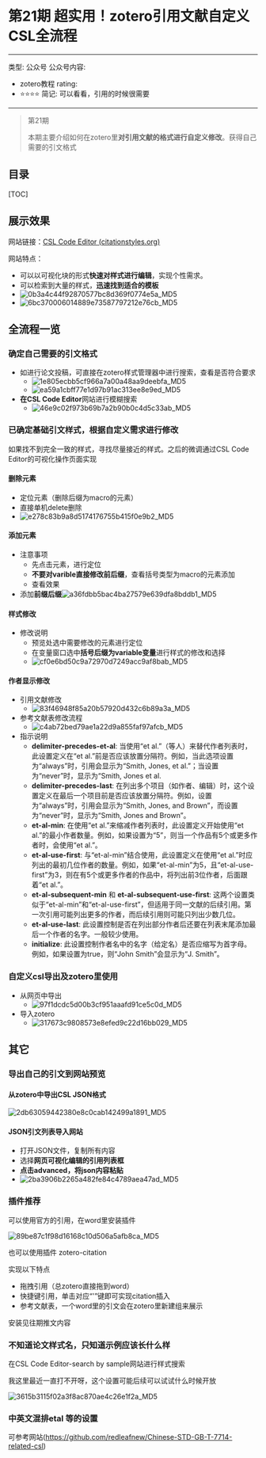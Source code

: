 # 第21期 超实用！zotero引用文献自定义CSL全流程

---
类型: 公众号
公众号内容:
  - zotero教程
rating:
  - ⭐⭐⭐⭐
简记: 可以看看，引用的时候很需要
---

> 第21期
> 
> 本期主要介绍如何在zotero里**对引用文献的格式进行自定义修改**。获得自己需要的引文格式

## 目录

[TOC]

## 展示效果

网站链接：[CSL Code Editor (citationstyles.org)](https://editor.citationstyles.org/codeEditor/)

网站特点：

- 可以以可视化块的形式**快速对样式进行编辑**，实现个性需求。
- 可以检索到大量的样式，**迅速找到适合的模板**
- ![0b3a4c44f92870577bc8d369f0774e5a_MD5](https://pic-go-42.oss-cn-guangzhou.aliyuncs.com/img/0b3a4c44f92870577bc8d369f0774e5a_MD5.png)
- ![6bc370006014889e73587797212e76cb_MD5](https://pic-go-42.oss-cn-guangzhou.aliyuncs.com/img/6bc370006014889e73587797212e76cb_MD5.png)

## 全流程一览

### 确定自己需要的引文格式

- 如进行论文投稿，可直接在zotero样式管理器中进行搜索，查看是否符合要求
	- ![1e805ecbb5cf966a7a00a48aa9deebfa_MD5](https://pic-go-42.oss-cn-guangzhou.aliyuncs.com/img/1e805ecbb5cf966a7a00a48aa9deebfa_MD5.png)
	- ![ea59a1cbff77e1d97b91ac313ee8e9ed_MD5](https://pic-go-42.oss-cn-guangzhou.aliyuncs.com/img/ea59a1cbff77e1d97b91ac313ee8e9ed_MD5.png)
- **在CSL Code Editor**网站进行模糊搜索
	- ![46e9c02f973b69b7a2b90b0c4d5c33ab_MD5](https://pic-go-42.oss-cn-guangzhou.aliyuncs.com/img/46e9c02f973b69b7a2b90b0c4d5c33ab_MD5.png)

### 已确定基础引文样式，根据自定义需求进行修改

如果找不到完全一致的样式，寻找尽量接近的样式。之后的微调通过CSL Code Editor的可视化操作页面实现

#### 删除元素

- 定位元素（删除后缀为macro的元素）
- 直接单机delete删除
- ![e278c83b9a8d5174176755b415f0e9b2_MD5](https://pic-go-42.oss-cn-guangzhou.aliyuncs.com/img/e278c83b9a8d5174176755b415f0e9b2_MD5.png)

#### 添加元素

- 注意事项
	- 先点击元素，进行定位
	- **不要对varible直接修改前后缀**，查看括号类型为macro的元素添加
	- 查看效果
- 添加**前缀后缀**![a36fdbb5bac4ba27579e639dfa8bddb1_MD5](https://pic-go-42.oss-cn-guangzhou.aliyuncs.com/img/a36fdbb5bac4ba27579e639dfa8bddb1_MD5.png)

#### 样式修改

- 修改说明
	- 预览处选中需要修改的元素进行定位
	- 在变量窗口选中**括号后缀为variable变量**进行样式的修改和选择
	- ![cf0e6bd50c9a72970d7249acc9af8bab_MD5](https://pic-go-42.oss-cn-guangzhou.aliyuncs.com/img/cf0e6bd50c9a72970d7249acc9af8bab_MD5.png)

#### 作者显示修改

- 引用文献修改
	- ![83f46948f85a20b57920d432c6b89a3a_MD5](https://pic-go-42.oss-cn-guangzhou.aliyuncs.com/img/83f46948f85a20b57920d432c6b89a3a_MD5.png)
- 参考文献表修改流程
	- ![c4ab72bed79ae1a22d9a855faf97afcb_MD5](https://pic-go-42.oss-cn-guangzhou.aliyuncs.com/img/c4ab72bed79ae1a22d9a855faf97afcb_MD5.png)
- 指示说明
	- **delimiter-precedes-et-al**: 当使用“et al.”（等人）来替代作者列表时，此设置定义在“et al.”前是否应该放置分隔符。例如，当此选项设置为“always”时，引用会显示为“Smith, Jones, et al.”；当设置为“never”时，显示为“Smith, Jones et al.
	- **delimiter-precedes-last**: 在列出多个项目（如作者、编辑）时，这个设置定义在最后一个项目前是否应该放置分隔符。例如，设置为“always”时，引用会显示为“Smith, Jones, and Brown”，而设置为“never”时，显示为“Smith, Jones and Brown”。
	- **et-al-min**: 在使用“et al.”来缩减作者列表时，此设置定义开始使用“et al.”的最小作者数量。例如，如果设置为“5”，则当一个作品有5个或更多作者时，会使用“et al.”。
	- **et-al-use-first**: 与“et-al-min”结合使用，此设置定义在使用“et al.”时应列出的最初几位作者的数量。例如，如果“et-al-min”为5，且“et-al-use-first”为3，则在有5个或更多作者的作品中，将列出前3位作者，后面跟着“et al.”。
	- **et-al-subsequent-min** 和 **et-al-subsequent-use-first**: 这两个设置类似于“et-al-min”和“et-al-use-first”，但适用于同一文献的后续引用。第一次引用可能列出更多的作者，而后续引用则可能只列出少数几位。
	- **et-al-use-last**: 此设置控制是否在列出部分作者后还要在列表末尾添加最后一个作者的名字。一般较少使用。
	- **initialize**: 此设置控制作者名中的名字（给定名）是否应缩写为首字母。例如，如果设置为true，则“John Smith”会显示为“J. Smith”。

### 自定义csl导出及zotero里使用

- 从网页中导出
	- ![97f1dcdc5d00b3cf951aaafd91ce5c0d_MD5](https://pic-go-42.oss-cn-guangzhou.aliyuncs.com/img/97f1dcdc5d00b3cf951aaafd91ce5c0d_MD5.png)
- 导入zotero
	- ![317673c9808573e8efed9c22d16bb029_MD5](https://pic-go-42.oss-cn-guangzhou.aliyuncs.com/img/317673c9808573e8efed9c22d16bb029_MD5.png)

## 其它

### 导出自己的引文到网站预览

#### 从zotero中导出CSL JSON格式

![2db63059442380e8c0cab142499a1891_MD5](https://pic-go-42.oss-cn-guangzhou.aliyuncs.com/img/2db63059442380e8c0cab142499a1891_MD5.png)

#### JSON引文列表导入网站

- 打开JSON文件，复制所有内容
- 选择**网页可视化编辑的引用列表框**
- **点击advanced，将json内容粘贴**
- ![2ba3906b2265a482fe84c4789aea47ad_MD5](https://pic-go-42.oss-cn-guangzhou.aliyuncs.com/img/2ba3906b2265a482fe84c4789aea47ad_MD5.png)

### 插件推荐

可以使用官方的引用，在word里安装插件

![89be87c1f98d16168c10d506a5afb8ca_MD5](https://pic-go-42.oss-cn-guangzhou.aliyuncs.com/img/89be87c1f98d16168c10d506a5afb8ca_MD5.png)

也可以使用插件 zotero-citation

实现以下特点

- 拖拽引用（总zotero直接拖到word）
- 快捷键引用，单击对应“'”键即可实现citation插入
- 参考文献表，一个word里的引文会在zotero里新建组来展示

安装见往期推文内容

### 不知道论文样式名，只知道示例应该长什么样

在CSL Code Editor-search by sample网站进行样式搜索

我这里最近一直打不开呀，这个设置可能后续可以试试什么时候开放

![3615b3115f02a3f8ac870ae4c26e1f2a_MD5](https://pic-go-42.oss-cn-guangzhou.aliyuncs.com/img/3615b3115f02a3f8ac870ae4c26e1f2a_MD5.png)

### 中英文混排etal 等的设置

可参考网站(https://github.com/redleafnew/Chinese-STD-GB-T-7714-related-csl)
